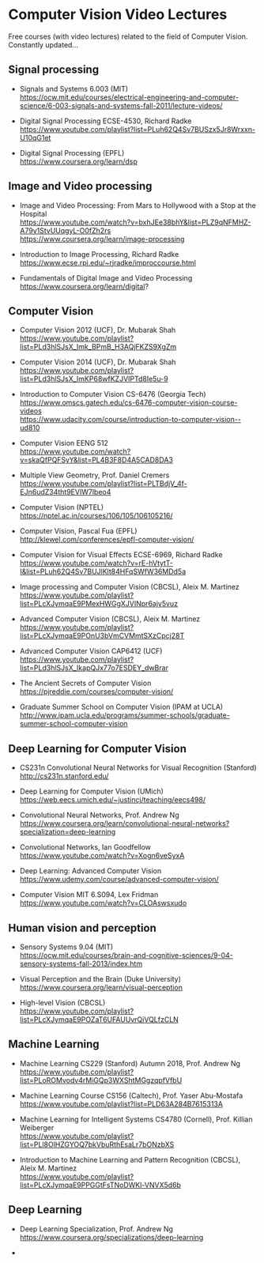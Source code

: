 # Computer Vision Video Lectures

Free courses (with video lectures) related to the field of Computer Vision.  
Constantly updated...


## Signal processing

* Signals and Systems 6.003 (MIT)  
https://ocw.mit.edu/courses/electrical-engineering-and-computer-science/6-003-signals-and-systems-fall-2011/lecture-videos/

* Digital Signal Processing ECSE-4530, Richard Radke  
https://www.youtube.com/playlist?list=PLuh62Q4Sv7BUSzx5Jr8Wrxxn-U10qG1et

* Digital Signal Processing (EPFL)  
https://www.coursera.org/learn/dsp


## Image and Video processing

* Image and Video Processing: From Mars to Hollywood with a Stop at the Hospital  
https://www.youtube.com/watch?v=bxhJEe38bhY&list=PLZ9qNFMHZ-A79y1StvUUqgyL-O0fZh2rs  
https://www.coursera.org/learn/image-processing

* Introduction to Image Processing, Richard Radke  
https://www.ecse.rpi.edu/~rjradke/improccourse.html

* Fundamentals of Digital Image and Video Processing  
https://www.coursera.org/learn/digital?


## Computer Vision

* Computer Vision 2012 (UCF), Dr. Mubarak Shah  
https://www.youtube.com/playlist?list=PLd3hlSJsX_Imk_BPmB_H3AQjFKZS9XgZm

* Computer Vision 2014 (UCF), Dr. Mubarak Shah  
https://www.youtube.com/playlist?list=PLd3hlSJsX_ImKP68wfKZJVIPTd8Ie5u-9

* Introduction to Computer Vision CS-6476 (Georgia Tech)  
https://www.omscs.gatech.edu/cs-6476-computer-vision-course-videos  
https://www.udacity.com/course/introduction-to-computer-vision--ud810

* Computer Vision EENG 512  
https://www.youtube.com/watch?v=skaQfPQFSyY&list=PL4B3F8D4A5CAD8DA3

* Multiple View Geometry, Prof. Daniel Cremers  
https://www.youtube.com/playlist?list=PLTBdjV_4f-EJn6udZ34tht9EVIW7lbeo4

* Computer Vision (NPTEL)  
https://nptel.ac.in/courses/106/105/106105216/

* Computer Vision, Pascal Fua (EPFL)  
http://klewel.com/conferences/epfl-computer-vision/

* Computer Vision for Visual Effects ECSE-6969, Richard Radke    
https://www.youtube.com/watch?v=rE-hVtytT-I&list=PLuh62Q4Sv7BUJlKlt84HFqSWfW36MDd5a

* Image processing and Computer Vision (CBCSL), Aleix M. Martinez  
https://www.youtube.com/playlist?list=PLcXJymqaE9PMexHWGgXJVINpr6ajy5vuz

* Advanced Computer Vision (CBCSL), Aleix M. Martinez  
https://www.youtube.com/playlist?list=PLcXJymqaE9POnU3bVmCVMmtSXzCpcj28T

* Advanced Computer Vision CAP6412 (UCF)  
https://www.youtube.com/playlist?list=PLd3hlSJsX_IkapQJx77o7ESDEY_dwBrar

* The Ancient Secrets of Computer Vision  
https://pjreddie.com/courses/computer-vision/

* Graduate Summer School on Computer Vision (IPAM at UCLA)  
http://www.ipam.ucla.edu/programs/summer-schools/graduate-summer-school-computer-vision


## Deep Learning for Computer Vision

* CS231n Convolutional Neural Networks for Visual Recognition (Stanford)  
http://cs231n.stanford.edu/

* Deep Learning for Computer Vision (UMich)  
https://web.eecs.umich.edu/~justincj/teaching/eecs498/

* Convolutional Neural Networks, Prof. Andrew Ng  
https://www.coursera.org/learn/convolutional-neural-networks?specialization=deep-learning

* Convolutional Networks, Ian Goodfellow  
https://www.youtube.com/watch?v=Xogn6veSyxA

* Deep Learning: Advanced Computer Vision  
https://www.udemy.com/course/advanced-computer-vision/

* Computer Vision MIT 6.S094, Lex Fridman  
https://www.youtube.com/watch?v=CLOAswsxudo


## Human vision and perception

* Sensory Systems 9.04 (MIT)  
https://ocw.mit.edu/courses/brain-and-cognitive-sciences/9-04-sensory-systems-fall-2013/index.htm

* Visual Perception and the Brain (Duke University)  
https://www.coursera.org/learn/visual-perception

* High-level Vision (CBCSL)  
https://www.youtube.com/playlist?list=PLcXJymqaE9POZaT6UFAUUvrQiVQLfzCLN


## Machine Learning

* Machine Learning CS229 (Stanford) Autumn 2018, Prof. Andrew Ng  
https://www.youtube.com/playlist?list=PLoROMvodv4rMiGQp3WXShtMGgzqpfVfbU

* Machine Learning Course CS156 (Caltech), Prof. Yaser Abu-Mostafa  
https://www.youtube.com/playlist?list=PLD63A284B7615313A

* Machine Learning for Intelligent Systems CS4780 (Cornell), Prof. Killian Weiberger  
https://www.youtube.com/playlist?list=PLl8OlHZGYOQ7bkVbuRthEsaLr7bONzbXS

* Introduction to Machine Learning and Pattern Recognition (CBCSL), Aleix M. Martinez  
https://www.youtube.com/playlist?list=PLcXJymqaE9PPGGtFsTNoDWKl-VNVX5d6b


## Deep Learning

* Deep Learning Specialization, Prof. Andrew Ng  
https://www.coursera.org/specializations/deep-learning

*
